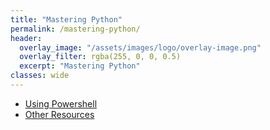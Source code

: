 ```yaml
---
title: "Mastering Python"
permalink: /mastering-python/
header:
  overlay_image: "/assets/images/logo/overlay-image.png"
  overlay_filter: rgba(255, 0, 0, 0.5)
  excerpt: "Mastering Python"
classes: wide
---
```


* [Using Powershell](/_mastering-python/notes-0001.md)
* [Other Resources](/_mastering-python/other-resources.md)
